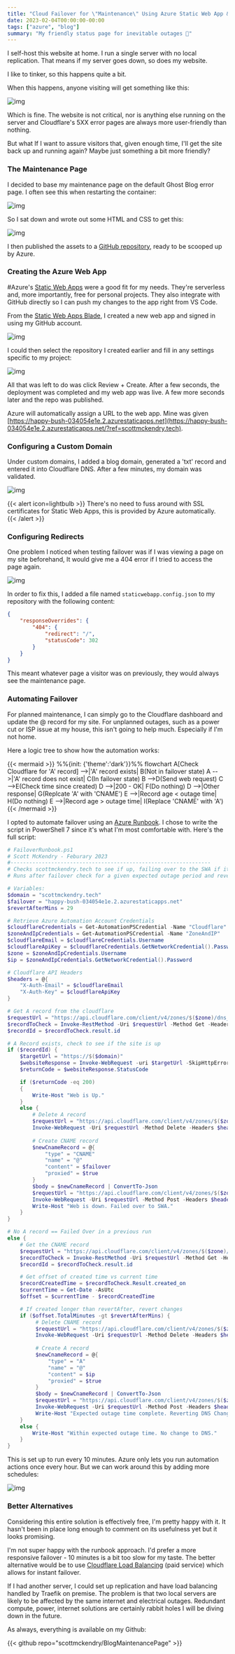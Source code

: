 ```yaml
---
title: "Cloud Failover for \"Maintenance\" Using Azure Static Web App & Runbook"
date: 2023-02-04T00:00:00-00:00
tags: ["azure", "blog"]
summary: "My friendly status page for inevitable outages 🚧"
---
```


I self-host this website at home. I run a single server with no local replication. That means if my server goes down, so does my website.

I like to tinker, so this happens quite a bit.

When this happens, anyone visiting will get something like this:

![img](img/blog-failover/outage.png)

Which is fine. The website is not critical, nor is anything else running on the server and Cloudflare's 5XX error pages are always more user-friendly than nothing.

But what If I want to assure visitors that, given enough time, I'll get the site back up and running again? Maybe just something a bit more friendly?

### The Maintenance Page

I decided to base my maintenance page on the default Ghost Blog error page. I often see this when restarting the container:

![img](img/blog-failover/ghost-error.png)

So I sat down and wrote out some HTML and CSS to get this:

![img](img/blog-failover/maintenance.png)

I then published the assets to a [GitHub repository](https://github.com/scottmckendry/BlogMaintenancePage?ref=scottmckendry.tech), ready to be scooped up by Azure.

### Creating the Azure Web App

#Azure's [Static Web Apps](https://learn.microsoft.com/en-us/azure/static-web-apps/overview?ref=scottmckendry.tech) were a good fit for my needs. They're serverless and, more importantly, free for personal projects. They also integrate with GitHub directly so I can push my changes to the app right from VS Code.

From the [Static Web Apps Blade](https://portal.azure.com/?quickstart=True&ref=scottmckendry.tech#view/HubsExtension/BrowseResource/resourceType/Microsoft.Web%2FStaticSites), I created a new web app and signed in using my GitHub account.

![img](img/blog-failover/create-web-app.png)

I could then select the repository I created earlier and fill in any settings specific to my project:

![img](img/blog-failover/create-web-app-2.png)

All that was left to do was click Review + Create. After a few seconds, the deployment was completed and my web app was live. A few more seconds later and the repo was published.

Azure will automatically assign a URL to the web app. Mine was given [https://happy-bush-034054e1e.2.azurestaticapps.net](https://happy-bush-034054e1e.2.azurestaticapps.net/?ref=scottmckendry.tech).

### Configuring a Custom Domain

Under custom domains, I added a blog domain, generated a 'txt' record and entered it into Cloudflare DNS. After a few minutes, my domain was validated.

![img](img/blog-failover/custom-domain.png)

{{< alert icon=lightbulb >}}
There's no need to fuss around with SSL certificates for Static Web Apps, this is provided by Azure automatically. 
{{< /alert >}}

### Configuring Redirects

One problem I noticed when testing failover was if I was viewing a page on my site beforehand, It would give me a 404 error if I tried to access the page again.

![img](img/blog-failover/404.png)

In order to fix this, I added a file named `staticwebapp.config.json` to my repository with the following content:

```json
{
    "responseOverrides": {
        "404": {
            "redirect": "/",
            "statusCode": 302
        }
    }
}
```

This meant whatever page a visitor was on previously, they would always see the maintenance page.

### Automating Failover

For planned maintenance, I can simply go to the Cloudflare dashboard and update the @ record for my site. For unplanned outages, such as a power cut or ISP issue at my house, this isn't going to help much. Especially if I'm not home.

Here a logic tree to show how the automation works:

{{< mermaid >}}
%%{init: {'theme':'dark'}}%%
flowchart
    A[Check Cloudflare for 'A' record] -->|'A' record exists| B(Not in failover state)
    A -->|'A' record does not exist| C(In failover state)
    B -->D(Send web request)
    C -->E(Check time since created)
    D -->|200 - OK| F(Do nothing)
    D -->|Other response| G(Replcate 'A' with 'CNAME')
    E -->|Record age < outage time| H(Do nothing)
    E -->|Record age > outage time| I(Replace 'CNAME' with 'A')
{{< /mermaid >}}

I opted to automate failover using an [Azure Runbook](https://learn.microsoft.com/en-us/azure/automation/overview?ref=scottmckendry.tech). I chose to write the script in PowerShell 7 since it's what I'm most comfortable with. Here's the full script:

```powershell
# FailoverRunbook.ps1
# Scott McKendry - Feburary 2023
#----------------------------------------------------------------
# Checks scottmckendry.tech to see if up, failing over to the SWA if it is down.
# Runs after failover check for a given expected outage period and revert the changes after that period completes.

# Variables:
$domain = "scottmckendry.tech"
$failover = "happy-bush-034054e1e.2.azurestaticapps.net"
$revertAfterMins = 29

# Retrieve Azure Automation Account Credentials
$cloudflareCredentials = Get-AutomationPSCredential -Name "Cloudflare"
$zoneAndIpCredentials = Get-AutomationPSCredential -Name "ZoneAndIP"
$cloudflareEmail = $cloudflareCredentials.Username
$cloudflareApiKey = $cloudflareCredentials.GetNetworkCredential().Password
$zone = $zoneAndIpCredentials.Username
$ip = $zoneAndIpCredentials.GetNetworkCredential().Password

# Cloudflare API Headers
$headers = @{
    "X-Auth-Email" = $cloudflareEmail
    "X-Auth-Key" = $cloudflareApiKey
}

# Get A record from the cloudflare
$requestUrl = "https://api.cloudflare.com/client/v4/zones/$($zone)/dns_records/?name=$($domain)&type=A"
$recordToCheck = Invoke-RestMethod -Uri $requestUrl -Method Get -Headers $headers
$recordId = $recordToCheck.result.id

# A Record exists, check to see if the site is up
if ($recordId) {
    $targetUrl = "https://$($domain)"
    $websiteResponse = Invoke-WebRequest -uri $targetUrl -SkipHttpErrorCheck
    $returnCode = $websiteResponse.StatusCode

    if ($returnCode -eq 200)
    {
        Write-Host "Web is Up."
    }
    else {
        # Delete A record
        $requestUrl = "https://api.cloudflare.com/client/v4/zones/$($zone)/dns_records/$recordId"
        Invoke-WebRequest -Uri $requestUrl -Method Delete -Headers $headers | Out-Null
        
        # Create CNAME record
        $newCnameRecord = @{
            "type" = "CNAME"
            "name" = "@"
            "content" = $failover
            "proxied" = $true
        }
        $body = $newCnameRecord | ConvertTo-Json
        $requestUrl = "https://api.cloudflare.com/client/v4/zones/$($zone)/dns_records"
        Invoke-WebRequest -Uri $requestUrl -Method Post -Headers $headers -Body $body -ContentType "application/json" | Out-Null
        Write-Host "Web is down. Failed over to SWA."
    }
}

# No A record == Failed Over in a previous run
else {
    # Get the CNAME record
    $requestUrl = "https://api.cloudflare.com/client/v4/zones/$($zone)/dns_records/?name=$($domain)&type=CNAME"
    $recordToCheck = Invoke-RestMethod -Uri $requestUrl -Method Get -Headers $headers
    $recordId = $recordToCheck.result.id

    # Get offset of created time vs current time
    $recordCreatedTime = $recordToCheck.Result.created_on
    $currentTime = Get-Date -AsUtc
    $offset = $currentTime - $recordCreatedTime

    # If created longer than revertAfter, revert changes
    if ($offset.TotalMinutes -gt $revertAfterMins) {
         # Delete CNAME record
         $requestUrl = "https://api.cloudflare.com/client/v4/zones/$($zone)/dns_records/$recordId"
         Invoke-WebRequest -Uri $requestUrl -Method Delete -Headers $headers | Out-Null
         
         # Create A record
         $newCnameRecord = @{
             "type" = "A"
             "name" = "@"
             "content" = $ip
             "proxied" = $true
         }
         $body = $newCnameRecord | ConvertTo-Json
         $requestUrl = "https://api.cloudflare.com/client/v4/zones/$($zone)/dns_records"
         Invoke-WebRequest -Uri $requestUrl -Method Post -Headers $headers -Body $body -ContentType "application/json" | Out-Null
         Write-Host "Expected outage time complete. Reverting DNS Changes"
    }
    else {
        Write-Host "Within expected outage time. No change to DNS."
    }
}
```

This is set up to run every 10 minutes. Azure only lets you run automation actions once every hour. But we can work around this by adding more schedules:

![img](img/blog-failover/schedules.png)

### Better Alternatives

Considering this entire solution is effectively free, I'm pretty happy with it. It hasn't been in place long enough to comment on its usefulness yet but it looks promising.

I'm not super happy with the runbook approach. I'd prefer a more responsive failover - 10 minutes is a bit too slow for my taste. The better alternative would be to use [Cloudflare Load Balancing](https://www.cloudflare.com/en-gb/load-balancing/?ref=scottmckendry.tech) (paid service) which allows for instant failover.️

If I had another server, I could set up replication and have load balancing handled by Traefik on premise. The problem is that two local servers are likely to be affected by the same internet and electrical outages. Redundant compute, power, internet solutions are certainly rabbit holes I will be diving down in the future.

As always, everything is available on my Github:

{{< github repo="scottmckendry/BlogMaintenancePage" >}}
